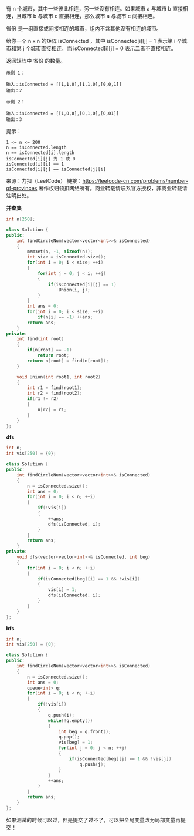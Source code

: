 有 n 个城市，其中一些彼此相连，另一些没有相连。如果城市 a 与城市 b 直接相连，且城市 b 与城市 c 直接相连，那么城市 a 与城市 c 间接相连。

省份 是一组直接或间接相连的城市，组内不含其他没有相连的城市。

给你一个 n x n 的矩阵 isConnected ，其中 isConnected[i][j] = 1 表示第 i 个城市和第 j 个城市直接相连，而 isConnected[i][j] = 0 表示二者不直接相连。

返回矩阵中 省份 的数量。

 ```
示例 1：

输入：isConnected = [[1,1,0],[1,1,0],[0,0,1]]
输出：2

示例 2：

输入：isConnected = [[1,0,0],[0,1,0],[0,01]]
输出：3
 ```


提示：

```
1 <= n <= 200
n == isConnected.length
n == isConnected[i].length
isConnected[i][j] 为 1 或 0
isConnected[i][i] == 1
isConnected[i][j] == isConnected[j][i]
```



来源：力扣（LeetCode）
链接：https://leetcode-cn.com/problems/number-of-provinces
著作权归领扣网络所有。商业转载请联系官方授权，非商业转载请注明出处。



**并查集**

```cpp
int n[250];

class Solution {
public:
    int findCircleNum(vector<vector<int>>& isConnected) 
    {
        memset(n, -1, sizeof(n));
        int size = isConnected.size();
        for(int i = 0; i < size; ++i)
        {
            for(int j = 0; j < i; ++j)
            {
                if(isConnected[i][j] == 1)
                    Union(i, j);
            }
        }
        int ans = 0;
        for(int i = 0; i < size; ++i)
            if(n[i] == -1) ++ans;
        return ans;
    }
private:
    int find(int root)
    {   
        if(n[root] == -1)
            return root;
        return n[root] = find(n[root]);    
    }

    void Union(int root1, int root2)
    {
        int r1 = find(root1);
        int r2 = find(root2);
        if(r1 != r2)
        {
            n[r2] = r1;
        }
    }
};
```



**dfs**

```cpp
int n;
int vis[250] = {0};

class Solution {
public:
    int findCircleNum(vector<vector<int>>& isConnected) 
    {
        n = isConnected.size();
        int ans = 0;
        for(int i = 0; i < n; ++i)
        {
            if(!vis[i])
            {
                ++ans;
                dfs(isConnected, i);
            }
        }
        return ans;
    }
private:
    void dfs(vector<vector<int>>& isConnected, int beg)
    {
        for(int i = 0; i < n; ++i)
        {
            if(isConnected[beg][i] == 1 && !vis[i])
            {
                vis[i] = 1;
                dfs(isConnected, i);
            }
        }
    }
};
```



**bfs**

```cpp
int n;
int vis[250] = {0};

class Solution {
public:
    int findCircleNum(vector<vector<int>>& isConnected) 
    {
        n = isConnected.size();
        int ans = 0;
        queue<int> q;
        for(int i = 0; i < n; ++i)
        {
            if(!vis[i])
            {
                q.push(i);
                while(!q.empty())
                {
                    int beg = q.front(); 
                    q.pop();
                    vis[beg] = 1;
                    for(int j = 0; j < n; ++j)
                    {
                        if(isConnected[beg][j] == 1 && !vis[j])
                            q.push(j);
                    }
                }
                ++ans;
            }
        }
        return ans;
    }
};
```



如果测试的时候可以过，但是提交了过不了，可以把全局变量改为局部变量再提交！